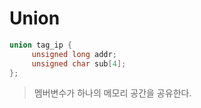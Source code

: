 # Union
```C
union tag_ip {
     unsigned long addr;
     unsigned char sub[4];
};
```

> 멤버변수가 하나의 메모리 공간을 공유한다.